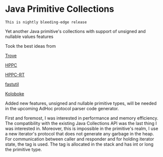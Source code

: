 # Java Primitive Collections

`This is nightly bleeding-edge release`

Yet another Java primitive's collections with support  of unsigned and nullable values features 

Took the best ideas from 

[Trove](https://bitbucket.org/trove4j/trove)

[HPPC](https://labs.carrotsearch.com/hppc.html)

[HPPC-RT](https://github.com/vsonnier/hppcrt)

[fastutil](https://fastutil.di.unimi.it/)

[Koloboke](https://github.com/leventov/Koloboke)

Added new features, unsigned and nullable primitive types, will be needed 
in the upcoming AdHoc protocol parser code generator.

First and foremost, I was interested in performance and memory efficiency.
The compatibility with the existing Java Collections API was the last thing I was interested in. 
Moreover, this is impossible in the  primitive's realm, 
I use a new iterator's protocol that does not generate any garbage in the heap. 
For communication between caller and responder and for holding iterator state, 
the tag is used. The tag is allocated in the stack and has int or long the primitive type.